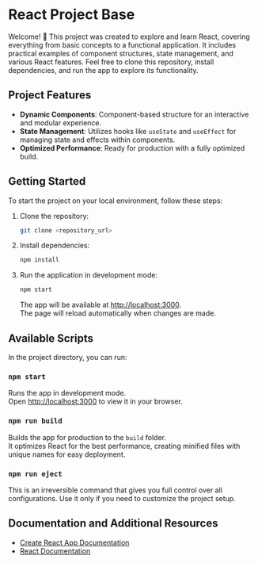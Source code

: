 # React Project Base

Welcome! 👋 This project was created to explore and learn React, covering everything from basic concepts to a functional application. It includes practical examples of component structures, state management, and various React features. Feel free to clone this repository, install dependencies, and run the app to explore its functionality.

## Project Features

- **Dynamic Components**: Component-based structure for an interactive and modular experience.
- **State Management**: Utilizes hooks like `useState` and `useEffect` for managing state and effects within components.
- **Optimized Performance**: Ready for production with a fully optimized build.

## Getting Started

To start the project on your local environment, follow these steps:

1. Clone the repository:
   ```bash
   git clone <repository_url>
   ```
2. Install dependencies:
   ```bash
   npm install
   ```
3. Run the application in development mode:
   ```bash
   npm start
   ```

   The app will be available at [http://localhost:3000](http://localhost:3000).\
   The page will reload automatically when changes are made.

## Available Scripts

In the project directory, you can run:

### `npm start`

Runs the app in development mode.\
Open [http://localhost:3000](http://localhost:3000) to view it in your browser.

### `npm run build`

Builds the app for production to the `build` folder.\
It optimizes React for the best performance, creating minified files with unique names for easy deployment.

### `npm run eject`

This is an irreversible command that gives you full control over all configurations. Use it only if you need to customize the project setup.

## Documentation and Additional Resources

- [Create React App Documentation](https://facebook.github.io/create-react-app/docs/getting-started)
- [React Documentation](https://reactjs.org/)

